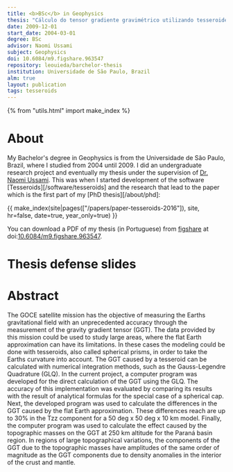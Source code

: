 ```yaml
---
title: <b>BSc</b> in Geophysics
thesis: "Cálculo do tensor gradiente gravimétrico utilizando tesseroides"
date: 2009-12-01
start_date: 2004-03-01
degree: BSc
advisor: Naomi Ussami
subject: Geophysics
doi: 10.6084/m9.figshare.963547
repository: leouieda/barchelor-thesis
institution: Universidade de São Paulo, Brazil
alm: true
layout: publication
tags: tesseroids
---
```


{% from "utils.html" import make_index %}

# About

My Bachelor's degree in Geophysics is from the Universidade de São Paulo,
Brazil, where I studied from 2004 until 2009.
I did an undergraduate research project and eventually my thesis under the
supervision of [Dr. Naomi Ussami](http://lattes.cnpq.br/6704246490515612).
This was when I started development of the software
[Tesseroids][/software/tesseroids] and the research that lead to the paper
which is the first part of my [PhD thesis][/about/phd]:

<div>
    {{ make_index(site|pages(["/papers/paper-tesseroids-2016"]), site, hr=false, date=true, year_only=true) }}
</div>

You can download a PDF of my thesis (in Portuguese) from
[figshare](http://figshare.com) at
doi:[10.6084/m9.figshare.963547](http://dx.doi.org/10.6084/m9.figshare.963547).


# Thesis defense slides

<script async class="speakerdeck-embed"
data-id="169b9ea3da7043ff932a297100824ab7" data-ratio="1.33333333333333"
src="//speakerdeck.com/assets/embed.js"></script>

# Abstract

The GOCE satellite mission has the objective of measuring the Earths
gravitational field with an unprecedented accuracy through the measurement of
the gravity gradient tensor (GGT). The data provided by this mission could be
used to study large areas, where the flat Earth approximation can have its
limitations. In these cases the modeling could be done with tesseroids, also
called spherical prisms, in order to take the Earths curvature into account.
The GGT caused by a tesseroid can be calculated with numerical integration
methods, such as the Gauss-Legendre Quadrature (GLQ). In the current project, a
computer program was developed for the direct calculation of the GGT using the
GLQ. The accuracy of this implementation was evaluated by comparing its results
with the result of analytical formulas for the special case of a spherical cap.
Next, the developed program was used to calculate the differences in the GGT
caused by the flat Earth approximation. These differences reach are up to 30%
in the Tzz component for a 50 deg x 50 deg x 10 km model. Finally, the computer
program was used to calculate the effect caused by the topographic masses on
the GGT at 250 km altitude for the Paraná basin region. In regions of large
topographical variations, the components of the GGT due to the topographic
masses have amplitudes of the same order of magnitude as the GGT components due
to density anomalies in the interior of the crust and mantle.
